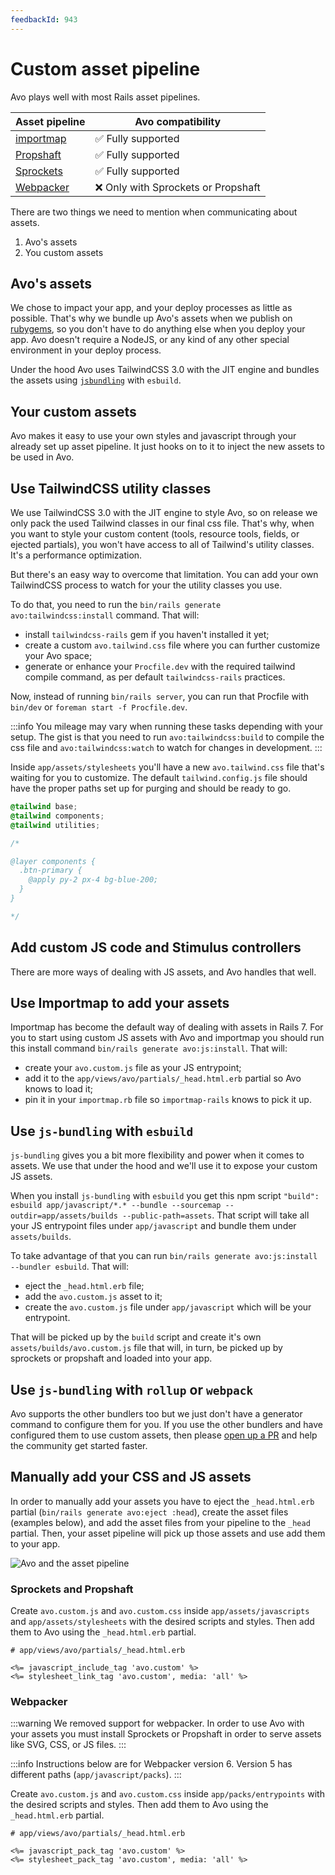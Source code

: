 ```yaml
---
feedbackId: 943
---
```


# Custom asset pipeline

Avo plays well with most Rails asset pipelines.

| Asset pipeline | Avo compatibility |
|---------------|------------|
| [importmap](https://github.com/rails/importmap-rails) | ✅ Fully supported |
| [Propshaft](https://github.com/rails/propshaft)       | ✅ Fully supported |
| [Sprockets](https://github.com/rails/sprockets)       | ✅ Fully supported |
| [Webpacker](https://github.com/rails/webpacker)       | ❌ Only with Sprockets or Propshaft |

There are two things we need to mention when communicating about assets.

1. Avo's assets
2. You custom assets

## Avo's assets

We chose to impact your app, and your deploy processes as little as possible. That's why we bundle up Avo's assets when we publish on [rubygems](https://rubygems.org/gems/avo), so you don't have to do anything else when you deploy your app. Avo doesn't require a NodeJS, or any kind of any other special environment in your deploy process.

Under the hood Avo uses TailwindCSS 3.0 with the JIT engine and bundles the assets using [`jsbundling`](https://github.com/rails/jsbundling-rails) with `esbuild`.

## Your custom assets

Avo makes it easy to use your own styles and javascript through your already set up asset pipeline. It just hooks on to it to inject the new assets to be used in Avo.

## Use TailwindCSS utility classes

We use TailwindCSS 3.0 with the JIT engine to style Avo, so on release we only pack the used Tailwind classes in our final css file. That's why, when you want to style your custom content (tools, resource tools, fields, or ejected partials), you won't have access to all of Tailwind's utility classes. It's a performance optimization.

But there's an easy way to overcome that limitation. You can add your own TailwindCSS process to watch for your the utility classes you use.

To do that, you need to run the `bin/rails generate avo:tailwindcss:install` command. That will:

- install `tailwindcss-rails` gem if you haven't installed it yet;
- create a custom `avo.tailwind.css` file where you can further customize your Avo space;
- generate or enhance your `Procfile.dev` with the required tailwind compile command, as per default `tailwindcss-rails` practices.

Now, instead of running `bin/rails server`, you can run that Procfile with `bin/dev` or `foreman start -f Procfile.dev`.

:::info
You mileage may vary when running these tasks depending with your setup. The gist is that you need to run `avo:tailwindcss:build` to compile the css file and `avo:tailwindcss:watch` to watch for changes in development.
:::

Inside `app/assets/stylesheets` you'll have a new `avo.tailwind.css` file that's waiting for you to customize. The default `tailwind.config.js` file should have the proper paths set up for purging and should be ready to go.

```css
@tailwind base;
@tailwind components;
@tailwind utilities;

/*

@layer components {
  .btn-primary {
    @apply py-2 px-4 bg-blue-200;
  }
}

*/
```

## Add custom JS code and Stimulus controllers

There are more ways of dealing with JS assets, and Avo handles that well.

## Use Importmap to add your assets

Importmap has become the default way of dealing with assets in Rails 7. For you to start using custom JS assets with Avo and importmap you should run this install command `bin/rails generate avo:js:install`. That will:

- create your `avo.custom.js` file as your JS entrypoint;
- add it to the `app/views/avo/partials/_head.html.erb` partial so Avo knows to load it;
- pin it in your `importmap.rb` file so `importmap-rails` knows to pick it up.

## Use `js-bundling` with `esbuild`

`js-bundling` gives you a bit more flexibility and power when it comes to assets. We use that under the hood and we'll use it to expose your custom JS assets.

When you install `js-bundling` with `esbuild` you get this npm script `"build": esbuild app/javascript/*.* --bundle --sourcemap --outdir=app/assets/builds --public-path=assets`. That script will take all your JS entrypoint files under `app/javascript` and bundle them under `assets/builds`.

To take advantage of that you can run `bin/rails generate avo:js:install --bundler esbuild`. That will:

- eject the `_head.html.erb` file;
- add the `avo.custom.js` asset to it;
- create the `avo.custom.js` file under `app/javascript` which will be your entrypoint.

That will be picked up by the `build` script and create it's own `assets/builds/avo.custom.js` file that will, in turn, be picked up by sprockets or propshaft and loaded into your app.

## Use `js-bundling` with `rollup` or `webpack`

Avo supports the other bundlers too but we just don't have a generator command to configure them for you. If you use the other bundlers and have configured them to use custom assets, then please [open up a PR](https://github.com/avo-hq/avo) and help the community get started faster.

## Manually add your CSS and JS assets

In order to manually add your assets you have to eject the `_head.html.erb` partial (`bin/rails generate avo:eject :head`), create the asset files (examples below), and add the asset files from your pipeline to the `_head` partial. Then, your asset pipeline will pick up those assets and use add them to your app.

![Avo and the asset pipeline](/assets/img/asset-pipeline.jpg)

### Sprockets and Propshaft

Create `avo.custom.js` and `avo.custom.css` inside `app/assets/javascripts` and `app/assets/stylesheets` with the desired scripts and styles.
Then add them to Avo using the `_head.html.erb` partial.

```erb
# app/views/avo/partials/_head.html.erb

<%= javascript_include_tag 'avo.custom' %>
<%= stylesheet_link_tag 'avo.custom', media: 'all' %>
```


### Webpacker

:::warning
We removed support for webpacker. In order to use Avo with your assets you must install Sprockets or Propshaft in order to serve assets like SVG, CSS, or JS files.
:::

:::info
Instructions below are for Webpacker version 6. Version 5 has different paths (`app/javascript/packs`).
:::

Create `avo.custom.js` and `avo.custom.css` inside `app/packs/entrypoints` with the desired scripts and styles.
Then add them to Avo using the `_head.html.erb` partial.

```erb
# app/views/avo/partials/_head.html.erb

<%= javascript_pack_tag 'avo.custom' %>
<%= stylesheet_pack_tag 'avo.custom', media: 'all' %>
```
